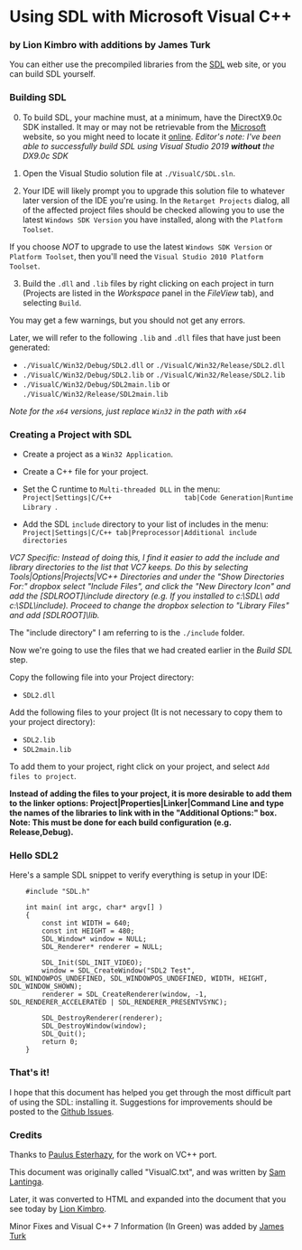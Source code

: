 ﻿Using SDL with Microsoft Visual C++
===================================

### by Lion Kimbro with additions by James Turk

You can either use the precompiled libraries from the [SDL](https://www.libsdl.org/download.php) web site, or you can build SDL
yourself.

### Building SDL

0. To build SDL, your machine must, at a minimum, have the DirectX9.0c SDK installed. It may or may not be retrievable from
the [Microsoft](https://www.microsoft.com) website, so you might need to locate it [online](https://duckduckgo.com/?q=directx9.0c+sdk+download&t=h_&ia=web).
_Editor's note: I've been able to successfully build SDL using Visual Studio 2019 **without** the DX9.0c SDK_

1. Open the Visual Studio solution file at `./VisualC/SDL.sln`.

2. Your IDE will likely prompt you to upgrade this solution file to whatever later version of the IDE you're using. In the `Retarget Projects` dialog,
all of the affected project files should be checked allowing you to use the latest `Windows SDK Version` you have installed, along with
the `Platform Toolset`.

If you choose *NOT* to upgrade to use the latest `Windows SDK Version` or `Platform Toolset`, then you'll need the `Visual Studio 2010 Platform Toolset`.

3. Build the `.dll` and `.lib` files by right clicking on each project in turn (Projects are listed in the _Workspace_
panel in the _FileView_ tab), and selecting `Build`.

You may get a few warnings, but you should not get any errors.

Later, we will refer to the following `.lib` and `.dll` files that have just been generated:

-   `./VisualC/Win32/Debug/SDL2.dll` or `./VisualC/Win32/Release/SDL2.dll`
-   `./VisualC/Win32/Debug/SDL2.lib` or `./VisualC/Win32/Release/SDL2.lib`
-   `./VisualC/Win32/Debug/SDL2main.lib` or `./VisualC/Win32/Release/SDL2main.lib`

_Note for the `x64` versions, just replace `Win32` in the path with `x64`_

### Creating a Project with SDL

- Create a project as a `Win32 Application`.

- Create a C++ file for your project.

- Set the C runtime to `Multi-threaded DLL` in the menu:
`Project|Settings|C/C++                  tab|Code Generation|Runtime Library `.

- Add the SDL `include` directory to your list of includes in the menu:
`Project|Settings|C/C++ tab|Preprocessor|Additional include directories `

*VC7 Specific: Instead of doing this, I find it easier to add the
include and library directories to the list that VC7 keeps. Do this by
selecting Tools|Options|Projects|VC++ Directories and under the "Show
Directories For:" dropbox select "Include Files", and click the "New
Directory Icon" and add the [SDLROOT]\\include directory (e.g. If you
installed to c:\\SDL\\ add c:\\SDL\\include). Proceed to change the
dropbox selection to "Library Files" and add [SDLROOT]\\lib.*

The "include directory" I am referring to is the `./include` folder.

Now we're going to use the files that we had created earlier in the *Build SDL* step.

Copy the following file into your Project directory:

-   `SDL2.dll`

Add the following files to your project (It is not necessary to copy them to your project directory):

-   `SDL2.lib`
-   `SDL2main.lib`

To add them to your project, right click on your project, and select
`Add files to project`.

**Instead of adding the files to your project, it is more desirable to add them to the linker options: Project|Properties|Linker|Command Line
and type the names of the libraries to link with in the "Additional Options:" box. Note: This must be done for each build configuration
(e.g. Release,Debug).**

### Hello SDL2

Here's a sample SDL snippet to verify everything is setup in your IDE:

```
    #include "SDL.h"

    int main( int argc, char* argv[] )
    {
        const int WIDTH = 640;
        const int HEIGHT = 480;
        SDL_Window* window = NULL;
        SDL_Renderer* renderer = NULL;

        SDL_Init(SDL_INIT_VIDEO);
        window = SDL_CreateWindow("SDL2 Test", SDL_WINDOWPOS_UNDEFINED, SDL_WINDOWPOS_UNDEFINED, WIDTH, HEIGHT, SDL_WINDOW_SHOWN);
        renderer = SDL_CreateRenderer(window, -1, SDL_RENDERER_ACCELERATED | SDL_RENDERER_PRESENTVSYNC);

        SDL_DestroyRenderer(renderer);
        SDL_DestroyWindow(window);
        SDL_Quit();
        return 0;
    }
 ```

### That's it!

I hope that this document has helped you get through the most difficult part of using the SDL: installing it.
Suggestions for improvements should be posted to the [Github Issues](https://github.com/libsdl-org/SDL/issues).

### Credits

Thanks to [Paulus Esterhazy](mailto:pesterhazy@gmx.net), for the work on VC++ port.

This document was originally called "VisualC.txt", and was written by [Sam Lantinga](mailto:slouken@libsdl.org).

Later, it was converted to HTML and expanded into the document that you see today by [Lion Kimbro](mailto:snowlion@sprynet.com).

Minor Fixes and Visual C++ 7 Information (In Green) was added by [James Turk](mailto:james@conceptofzero.net)
